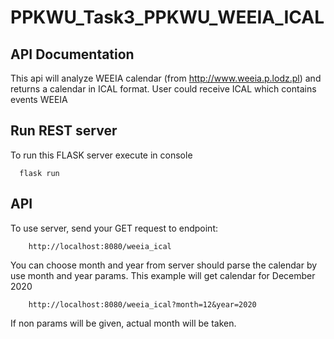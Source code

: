 # PPKWU_Task3_PPKWU_WEEIA_ICAL

## API Documentation

This api will analyze WEEIA calendar (from http://www.weeia.p.lodz.pl) and returns a calendar
in ICAL format.
User could receive ICAL which contains events WEEIA

## Run REST server
To run this FLASK server execute in console
```
  flask run
  ```

## API
To use server, send your GET request to endpoint:
```
    http://localhost:8080/weeia_ical
```


You can choose month and year from server should parse the calendar by use month and year params.
This example will get calendar for December 2020
```
    http://localhost:8080/weeia_ical?month=12&year=2020
```

If non params will be given, actual month will be taken.
